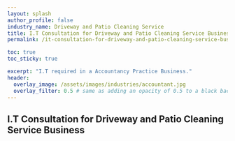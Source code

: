 ```yaml
---
layout: splash 
author_profile: false 
industry_name: Driveway and Patio Cleaning Service
title: I.T Consultation for Driveway and Patio Cleaning Service Business
permalink: /it-consultation-for-driveway-and-patio-cleaning-service-business

toc: true
toc_sticky: true

excerpt: "I.T required in a Accountancy Practice Business."
header:
  overlay_image: /assets/images/industries/accountant.jpg
  overlay_filter: 0.5 # same as adding an opacity of 0.5 to a black background
---
```


## I.T Consultation for Driveway and Patio Cleaning Service Business